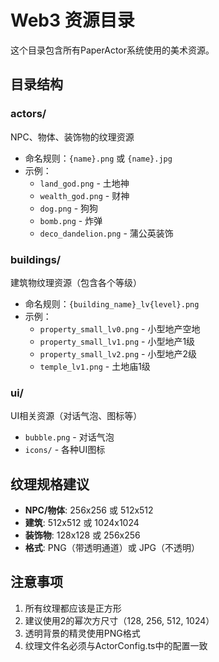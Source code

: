 # Web3 资源目录

这个目录包含所有PaperActor系统使用的美术资源。

## 目录结构

### actors/
NPC、物体、装饰物的纹理资源
- 命名规则：`{name}.png` 或 `{name}.jpg`
- 示例：
  - `land_god.png` - 土地神
  - `wealth_god.png` - 财神
  - `dog.png` - 狗狗
  - `bomb.png` - 炸弹
  - `deco_dandelion.png` - 蒲公英装饰

### buildings/
建筑物纹理资源（包含各个等级）
- 命名规则：`{building_name}_lv{level}.png`
- 示例：
  - `property_small_lv0.png` - 小型地产空地
  - `property_small_lv1.png` - 小型地产1级
  - `property_small_lv2.png` - 小型地产2级
  - `temple_lv1.png` - 土地庙1级

### ui/
UI相关资源（对话气泡、图标等）
- `bubble.png` - 对话气泡
- `icons/` - 各种UI图标

## 纹理规格建议

- **NPC/物体**: 256x256 或 512x512
- **建筑**: 512x512 或 1024x1024
- **装饰物**: 128x128 或 256x256
- **格式**: PNG（带透明通道）或 JPG（不透明）

## 注意事项

1. 所有纹理都应该是正方形
2. 建议使用2的幂次方尺寸（128, 256, 512, 1024）
3. 透明背景的精灵使用PNG格式
4. 纹理文件名必须与ActorConfig.ts中的配置一致